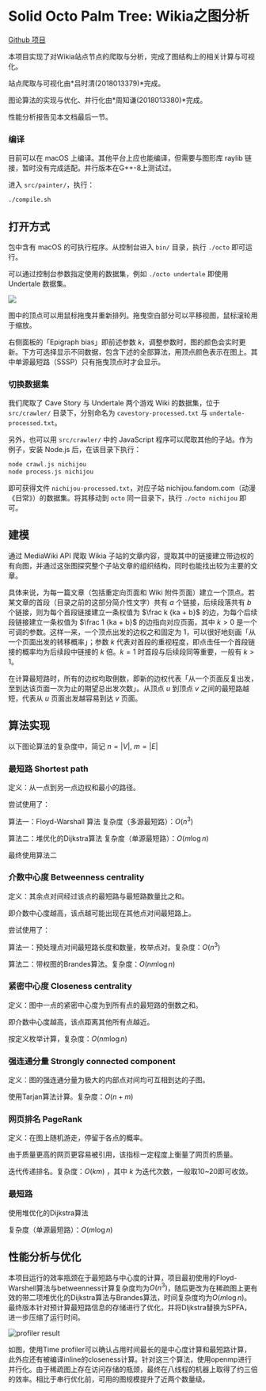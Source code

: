 # Solid Octo Palm Tree: Wikia之图分析

[Github 项目](https://github.com/kawa-yoiko/solid-octo-palm-tree)

本项目实现了对Wikia站点节点的爬取与分析，完成了图结构上的相关计算与可视化。

站点爬取与可视化由*吕时清(2018013379)*完成。

图论算法的实现与优化、并行化由*周知谦(2018013380)*完成。

性能分析报告见本文档最后一节。

### 编译

目前可以在 macOS 上编译。其他平台上应也能编译，但需要与图形库 raylib 链接，暂时没有完成适配。并行版本在G++-8上测试过。

进入 `src/painter/`，执行：

```sh
./compile.sh
```


## 打开方式

包中含有 macOS 的可执行程序。从控制台进入 `bin/` 目录，执行 `./octo` 即可运行。

可以通过控制台参数指定使用的数据集，例如 `./octo undertale` 即使用 Undertale 数据集。

![](res/1.png)

图中的顶点可以用鼠标拖曳并重新排列。拖曳空白部分可以平移视图，鼠标滚轮用于缩放。

右侧面板的「Epigraph bias」即前述参数 $k$，调整参数时，图的颜色会实时更新。下方可选择显示不同数据，包含下述的全部算法，用顶点颜色表示在图上。其中单源最短路（SSSP）只有拖曳顶点时才会显示。

### 切换数据集

我们爬取了 Cave Story 与 Undertale 两个游戏 Wiki 的数据集，位于 `src/crawler/` 目录下，分别命名为 `cavestory-processed.txt` 与 `undertale-processed.txt`。

另外，也可以用 `src/crawler/` 中的 JavaScript 程序可以爬取其他的子站。作为例子，安装 Node.js 后，在该目录下执行：

```sh
node crawl.js nichijou
node process.js nichijou
```

即可获得文件 `nichijou-processed.txt`，对应子站 nichijou.fandom.com（动漫《日常》）的数据集。将其移动到 `octo` 同一目录下，执行 `./octo nichijou` 即可。


## 建模

通过 MediaWiki API 爬取 Wikia 子站的文章内容，提取其中的链接建立带边权的有向图，并通过这张图探究整个子站文章的组织结构，同时也能找出较为主要的文章。

具体来说，为每一篇文章（包括重定向页面和 Wiki 附件页面）建立一个顶点。若某文章的首段（目录之前的这部分简介性文字）共有 $a$ 个链接，后续段落共有 $b$ 个链接，则为每个首段链接建立一条权值为 $\frac k {ka + b}$ 的边，为每个后续段链接建立一条权值为 $\frac 1 {ka + b}$ 的边指向对应页面，其中 $k > 0$ 是一个可调的参数。这样一来，一个顶点出发的边权之和固定为 $1$，可以很好地刻画「从一个页面出发的转移概率」；参数 $k$ 代表对首段的重视程度，即点击任一个首段链接的概率均为后续段中链接的 $k$ 倍。$k = 1$ 时首段与后续段同等重要，一般有 $k > 1$。

在计算最短路时，所有的边权均取倒数，即新的边权代表「从一个页面反复出发，至到达该页面一次为止的期望总出发次数」。从顶点 $u$ 到顶点 $v$ 之间的最短路越短，代表从 $u$ 页面出发越容易到达 $v$ 页面。


## 算法实现

以下图论算法的复杂度中，简记 $n=|V|,\ m=|E|$

### 最短路 Shortest path

定义：从一点到另一点边权和最小的路径。

尝试使用了：

算法一：Floyd-Warshall 算法 复杂度（多源最短路）：$O(n^3)$

算法二：堆优化的Dijkstra算法 复杂度（单源最短路）：$O(m \log n)$

最终使用算法二

### 介数中心度 Betweenness centrality

定义：其余点对间经过该点的最短路与最短路数量比之和。

即介数中心度越高，该点越可能出现在其他点对间最短路上。

尝试使用了：

算法一：预处理点对间最短路长度和数量，枚举点对。复杂度：$O(n^3)$

算法二：带权图的Brandes算法。复杂度：$O(nm\log n)$

### 紧密中心度 Closeness centrality

定义：图中一点的紧密中心度为到所有点的最短路的倒数之和。

即介数中心度越高，该点距离其他所有点越近。

按定义枚举计算，复杂度：$O(nm\log n)$

### 强连通分量 Strongly connected component

定义：图的强连通分量为极大的内部点对间均可互相到达的子图。

使用Tarjan算法计算。复杂度：$O(n+m)$

### 网页排名 PageRank

定义：在图上随机游走，停留于各点的概率。

由于质量更高的网页更容易被引用，该指标一定程度上衡量了网页的质量。

迭代传递排名。复杂度：$O(km)$ ，其中 $k$ 为迭代次数，一般取10~20即可收敛。

### 最短路

使用堆优化的Dijkstra算法

复杂度（单源最短路）：$O(m \log n)$

## 性能分析与优化

本项目运行的效率瓶颈在于最短路与中心度的计算，项目最初使用的Floyd-Warshell算法与betweenness计算复杂度均为$O(n^3)$，随后更改为在稀疏图上更有效的带二项堆优化的Dijkstra算法与Brandes算法，时间复杂度均为$O(m \log n)$。最终版本针对预计算最短路信息的存储进行了优化，并将DIjkstra替换为SPFA，进一步压缩了运行时间。

![profiler result](res/profile.png)

如图，使用Time profiler可以确认占用时间最长的是中心度计算和最短路计算，此外应还有被编译inline的closeness计算。针对这三个算法，使用openmp进行并行化。由于稀疏图上存在访问存储的瓶颈，最终在八线程的机器上取得了约三倍的效率。相比于串行优化前，可用的图规模提升了近两个数量级。